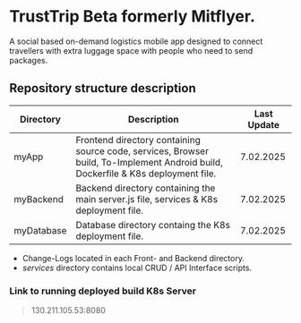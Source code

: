 # TrustTrip Beta formerly Mitflyer.

A social based on-demand logistics mobile app designed to connect travellers with extra luggage space with people who need to send packages.

## Repository structure description
Directory | Description | Last Update
 --- | --- | --- 
myApp | Frontend directory containing source code, services, Browser build, To-Implement Android build, Dockerfile & K8s deployment file.  | 7.02.2025
myBackend | Backend directory containing the main server.js file, services & K8s deployment file.  | 7.02.2025
myDatabase | Database directory containg the K8s deployment file.  | 7.02.2025

- Change-Logs located in each Front- and  Backend directory.
- *services* directory contains local CRUD / API Interface scripts.

### Link to running deployed build K8s Server
>  130.211.105.53:8080
